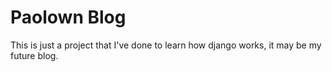 # Paolown Blog

This is just a project that I've done to learn how django works, it may be my future blog.